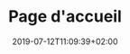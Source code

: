 ---
title: "Page d'accueil"
date: 2019-07-12T11:09:39+02:00
sitemap:
  priority: 0.9
menu:
  footer:
    name: Accueil
    weight: 1
picture: "/uploads/CarteVoeux2.jpg"
---
